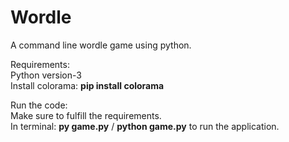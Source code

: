 # Wordle

A command line wordle game using python.<br />

Requirements:<br />
Python version-3<br />
Install colorama: **pip install colorama** <br />

Run the code:<br />
Make sure to fulfill the requirements.<br />
In terminal: **py game.py** / **python game.py** to run the application.<br />

